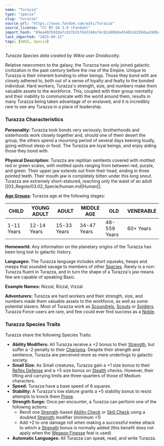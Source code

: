 ```yaml
---
name: "Turazza"
type: "specie"
slug: "turazza"
source_url: "https://swse.fandom.com/wiki/Turazza"
source_license: "CC BY-SA 3.0 (Fandom)"
import_hash: "89ea493592da7c827b15fd43348af4c82a99b8ad3402a5259daa260ba6b15615"
last_imported: "2025-09-12"
tags: [SWSE, Specie]
---
```

*Turazza Species data created by Wikia user Droidscotty.*

Relative newcomers to the galaxy, the Turazza have only joined galactic civilization in the past century before the rise of the Empire. Unique to Turazza is their inherent bonding to other beings. Those they bond with are closely adhered to, both out of a sense of loyalty and fealty to the bonded individual. Hard workers, Turazza's strength, size, and numbers make them valuable assets to the workforce. This, coupled with their group mentality and their inability to communicate with the world around them, results in many Turazza being taken advantage of or enslaved, and it is incredibly rare to see any Turazza in a place of leadership.

### Turazza Characteristics
**Personality:** Turazza took bonds very seriously; brotherhoods and sisterhoods work closely together and, should one of them desert the group, the others spend a mourning period of several days keening loudly, going without sleep or food. The Turazza are loyal beings, and enjoy aiding those they bond with.

**Physical Description:** Turazza are reptilian sentients covered with mottled red or green scales, with mottled spots ranging from between red, purple, and green. Their upper jaw extends out from their head, ending in three pointed teeth. Their mouth jaw is completely bitten under this long snout. Turazza are extremely short-statured, reaching only the waist of an adult [[03_Regole/03.02_Specie/human.md|Human]]. 

**[Age Groups](https://swse.fandom.com/wiki/Age_Groups):** Turazza age at the following stages:

| CHILD | YOUNG ADULT | ADULT | MIDDLE AGE | OLD | VENERABLE |
| --- | --- | --- | --- | --- | --- |
| 1-11 Years | 12-14 Years | 15-33 Years | 34-47 Years | 48-559 Years | 60+ Years |

**Homeworld:** Any information on the planetary origins of the Turazza has been long lost to galactic history.

**Languages:** The Turazza language includes short squeaks, heeps and meeps that sounded savage to members of other [Species](https://swse.fandom.com/wiki/Species). Rarely is a non-Turazza fluent in Turazza, and in turn the shape of a Turazza's jaw means few are capable of speaking Basic.

**Example Names:** Nizzal, Rizzal, Vizzal.

**Adventurers:** Turazza are hard workers and their strength, size, and numbers made them valuable assets to the workforce, as well as some potential slavers. Most of Turazza work as [Scoundrels](https://swse.fandom.com/wiki/Scoundrels), [Scouts](https://swse.fandom.com/wiki/Scouts) or [Soldiers](https://swse.fandom.com/wiki/Soldiers). Turazza Force-users are rare, and few could ever find success as a [Noble](https://swse.fandom.com/wiki/Noble).
### Turazza Species Traits
Turazza share the following Species Traits:
- **Ability Modifiers:** All Turazza receive a +2 bonus to their [Strength](https://swse.fandom.com/wiki/Strength), but suffer a -2 penalty to their [Charisma](https://swse.fandom.com/wiki/Charisma). Despite their strength and sentience, Turazza are perceived more as mere underlings to galactic society.
- **Small Size:** As Small creatures, Turazza gain a +1 size bonus to their [Reflex Defense](https://swse.fandom.com/wiki/Reflex_Defense) and a +5 size bonus on [Stealth](https://swse.fandom.com/wiki/Stealth) checks. However, their lifting and carrying limits are three-quarters of those of Medium characters.
- **Speed:** Turazza have a base speed of 6 squares.
- **Stability:** A Turazza's low stature grants a +5 stability bonus to resist attempts to knock them [Prone](https://swse.fandom.com/wiki/Prone).
- **Strength Surge:** Once per encounter, a Turazza can perform one of the following actions:
    - Reroll one [Strength](https://swse.fandom.com/wiki/Strength)-based [Ability Check](https://swse.fandom.com/wiki/Ability_Check) or [Skill Check](https://swse.fandom.com/wiki/Skill_Check) using a doubled [Strength](https://swse.fandom.com/wiki/Strength) modifier (minimum +1)
    - Add +2 to one damage roll when making a successful melee attack to which a [Strength](https://swse.fandom.com/wiki/Strength) bonus is normally added (this benefit does not apply when the [Weapon Finesse](https://swse.fandom.com/wiki/Weapon_Finesse) feat is used)
- **Automatic Languages:** All Turazza can speak, read, and write Turazza.